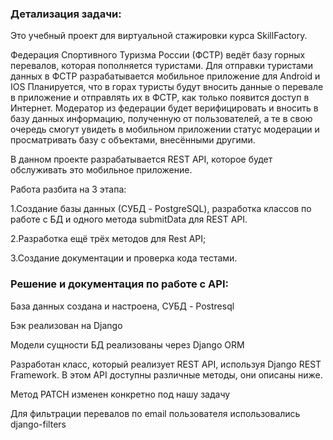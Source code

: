 ### Детализация задачи:


Это учебный проект для виртуальной стажировки курса SkillFactory.

Федерация Спортивного Туризма России (ФСТР) ведёт базу горных перевалов, которая пополняется туристами. Для отправки туристами данных в ФСТР разрабатывается мобильное приложение для Android и IOS Планируется, что в горах туристы будут вносить данные о перевале в приложение и отправлять их в ФСТР, как только появится доступ в Интернет. Модератор из федерации будет верифицировать и вносить в базу данных информацию, полученную от пользователей, а те в свою очередь смогут увидеть в мобильном приложении статус модерации и просматривать базу с объектами, внесёнными другими.

В данном проекте разрабатывается REST API, которое будет обслуживать это мобильное приложение.

Работа разбита на 3 этапа:

1.Создание базы данных (СУБД - PostgreSQL), разработка классов по работе с БД и одного метода submitData для REST API.

2.Разработка ещё трёх методов для Rest API;

3.Создание документации и проверка кода тестами.

### Решение и документация по работе с API:

База данных создана и настроена, СУБД - Postresql

Бэк реализован на Django

Модели сущности БД реализованы через Django ORM

Разработан класс, который реализует REST API, используя Django REST Framework. 
В этом API доступны различные методы, они описаны ниже.

Метод PATCH изменен конкретно под нашу задачу

Для фильтрации перевалов по email пользователя использовались django-filters

